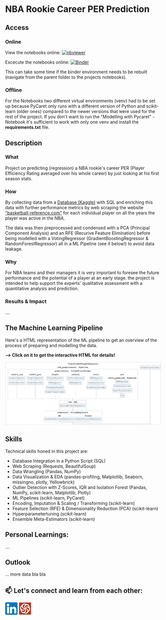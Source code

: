 # NBA Rookie Career PER Prediction

## Access

### Online

View the notebooks online:
[![nbviewer](https://raw.githubusercontent.com/jupyter/design/master/logos/Badges/nbviewer_badge.svg)](https://nbviewer.org/github/kevin-goetz/NBA-ML-Projects/tree/main/Player%20Performance%20Prediction/Notebooks/?flush_cache=true)

Excecute the notebooks online: 
[![Binder](https://mybinder.org/badge_logo.svg)](https://mybinder.org/v2/gh/kevin-goetz/NBA-ML-Projects/HEAD)

This can take some time if the binder environment needs to be rebuilt (navigate from the parent folder to the projects notebooks).
 
### Offline

For the Notebooks two different virtual environments (venv) had to be set up because PyCaret only runs with a different version of Python and scikit-learn (older ones) compared to the newer versions that were used for the rest of the project. If you don't want to run the "Modelling with Pycaret" - Notebook it's sufficient to work with only one venv and install the **requirements.txt** file.

## Description

### What
Project on predicting (regression) a NBA rookie's career PER (Player Efficiency Rating averaged over his whole career) by just looking at his first season stats.

### How
By collecting data from a [Database (Kaggle)](https://www.kaggle.com/wyattowalsh/basketball) with SQL and enriching this data with further performance metrics by web scraping the website ["basketball-reference.com"](https://www.basketball-reference.com) for each individual player on all the years the player was active in the NBA.

The data was then preprocessed and condensed with a PCA (Principal Component Analysis) and an RFE (Recurive Feature Elimination) before being modelled with a VotingRegressor (GradientBoostingRegressor & RandomForestRegressor) all in a ML Pipeline (see it below!) to avoid data leakage.

### Why
For NBA teams and their managers it is very important to foresee the future performance and the potential of a player at an early stage. the project is intended to help support the experts' qualitative assessment with a quantitative analysis and prediction.

### Results & Impact
....

## The Machine Learning Pipeline

Here's a HTML representation of the ML pipeline to get an overview of the process of preparing and modelling the data.

  **--> Click on it to get the interactive HTML for details!**

[![raw.githack.com](https://github.com/kevin-goetz/NBA-ML-Projects/blob/main/Player%20Performance%20Prediction/Models/ML%20Pipeline.PNG)](https://rawcdn.githack.com/kevin-goetz/NBA-ML-Projects/9c439f9f4304749febc12af72782517efaa1d8ee/Player%20Performance%20Prediction/Models/NBA_Rookie_model_pipeline.html)


## Skills
Technical skills honed in this project are:
- Database Integration in a Python Script (SQL)
- Web Scraping (Requests, BeautifulSoup)
- Data Wrangling (Pandas, NumPy)
- Data Visualization & EDA (pandas-profiling, Matplotlib, Seaborn, missingno, plotly, Yellowbrick)
- Outlier Detection with Z-Scores, IQR and Isolation Forest (Pandas, NumPy, scikit-learn, Matplotlib, Plotly)
- ML Pipelines (scikit-learn, PyCaret)
- Encoding, Imputation & Scaling / Transforming (scikit-learn)
- Feature Selection (RFE) & Dimensionality Reduction (PCA) (scikit-learn)
- Hyperparametertuning (scikit-learn)
- Ensemble Meta-Estimators (scikit-learn)

## Personal Learnings:
....

## Outlook
... more data bla bla


## 📫 Let's connect and learn from each other:

[<img src="https://github.com/kevin-goetz/kevin-goetz/blob/main/LinkedIn Logo.png" height="40em" align="center" alt="Connect with Me on LinkedIn" title="Connect with Me on LinkedIn"/>](https://linkedin.com/in/kgötz) [<img src="https://github.com/kevin-goetz/kevin-goetz/blob/main/Codewars Logo.svg" height="40em" align="center" alt="Connect with Me on Codewars" title="Connect with Me on Codewars"/>](https://www.codewars.com/users/kevin-goetz)


